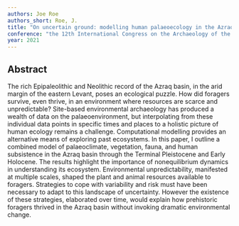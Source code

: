```yaml
---
authors: Joe Roe
authors_short: Roe, J.
title: "On uncertain ground: modelling human palaeoecology in the Azraq basin, eastern Jordan, 24,000–8,000 BP"
conference: "the 12th International Congress on the Archaeology of the Ancient Near East, Bologna"
year: 2021
---
```


## Abstract

The rich Epipaleolithic and Neolithic record of the Azraq basin, in the arid margin of the eastern Levant, poses an ecological puzzle. 
How did foragers survive, even thrive, in an environment where resources are scarce and unpredictable? 
Site-based environmental archaeology has produced a wealth of data on the palaeoenvironment, but interpolating from these individual data points in specific times and places to a holistic picture of human ecology remains a challenge.
Computational modelling provides an alternative means of exploring past ecosystems.
In this paper, I outline a combined model of palaeoclimate, vegetation, fauna, and human subsistence in the Azraq basin through the Terminal Pleistocene and Early Holocene.
The results highlight the importance of nonequilibrium dynamics in understanding its ecosystem. 
Environmental unpredictability, manifested at multiple scales, shaped the plant and animal resources available to foragers.
Strategies to cope with variability and risk must have been necessary to adapt to this landscape of uncertainty.
However the existence of these strategies, elaborated over time, would explain how prehistoric foragers thrived in the Azraq basin without invoking dramatic environmental change.

